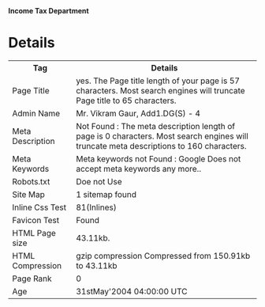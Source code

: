 <html>
<body>
<b>Income Tax Department</b>
<h1> Details </h1>
<table>
<tr>
<th> Tag </th>
<th> Details</th>
</tr>
<tr>
<td>Page Title</td>
<td>yes.
The Page title length of your page is 57 characters. Most search engines will truncate Page title to 65 characters.</td>
</tr>
<tr>
<td>Admin Name</td>
<td>Mr. Vikram Gaur, Add1.DG(S) - 4</td>
</tr>
<tr>
<td>Meta Description</td> 
<td>Not Found : The meta description length of page is 0 characters. Most search engines will truncate meta descriptions to 160 characters.</td>
</tr>
<tr>
<td>Meta Keywords</td>
<td>Meta keywords not Found : Google Does not accept meta keywords any more..</td>
</tr>
<tr>
<td>Robots.txt</td>
<td>Doe not Use</td>
</tr>
<tr>
<td> Site Map </td>
<td> 1 sitemap found </td>
</tr>
<tr>
<td>Inline Css Test</td>
<td>81(Inlines)</td>
</tr>
<tr>
<td> Favicon Test </td>
<td>  Found </td>
</tr>
<tr>
<td>HTML Page size</td>
<td>43.11kb.</td>
</tr>
<tr>
<td>HTML Compression </td>
<td>gzip compression
Compressed from 150.91kb to 43.11kb</td>
</tr>

<tr>
<td>Page Rank</td>
<td>0</td>
</tr>
<tr>
<td>Age</td>
<td>31stMay'2004 04:00:00 UTC</td>
</tr>


</table>
<body/>
